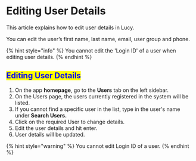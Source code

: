# Editing User Details

This article explains how to edit user details in Lucy.

You can edit the user’s first name, last name, email, user group and phone.

{% hint style="info" %}
You cannot edit the 'Login ID' of a user when editing user details.
{% endhint %}

## <mark style="color:blue;">Editing User Details</mark>

1. On the app **homepage**, go to the **Users** tab on the left sidebar.
2. On the Users page, the users currently registered in the system will be listed.
3. If you cannot find a specific user in the list, type in the user's name under **Search Users.**
4. Click on the required User to change details.
5. Edit the user details and hit enter.
6. User details will be updated.

{% hint style="warning" %}
You cannot edit Login ID of a user.
{% endhint %}
